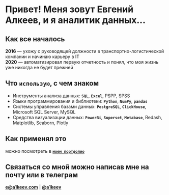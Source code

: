 # Привет! Меня зовут Евгений Алкеев, и я аналитик данных...

## Как все началось
**2016** — ухожу с руководящей должности в транспортно-логистической компании и начинаю карьеру в IT<br>
**2020** — автоматизировал первую отчетность и понял, что моя жизнь уже никогда не будет прежней

## Что **``использую``**, с чем знаком
- Инструменты анализа данных: **``SQL``**, **``Excel``**, PSPP, SPSS
- Языки программирования и библиотеки: **``Python``**, **``NumPy``**, **``pandas``**
- Системы управления базами данных: **``PostgreSQL``**, **``ClickHouse``**, Microsoft SQL Server, MySQL
- Средства визуализации данных: **``PowerBi``**, **``Superset``**, **``Metabase``**, Redash, Matplotlib, Seaborn, Plotly

## Как применял это
можно посмотреть в <a href="https://github.com/a1keev/portfolio">**``моем портфолио``**</a>

## Связаться со мной можно написав мне на почту или в телеграм
**e@a1keev.com**  |  [**@a1keev**](https://t.me/@a1keev)

